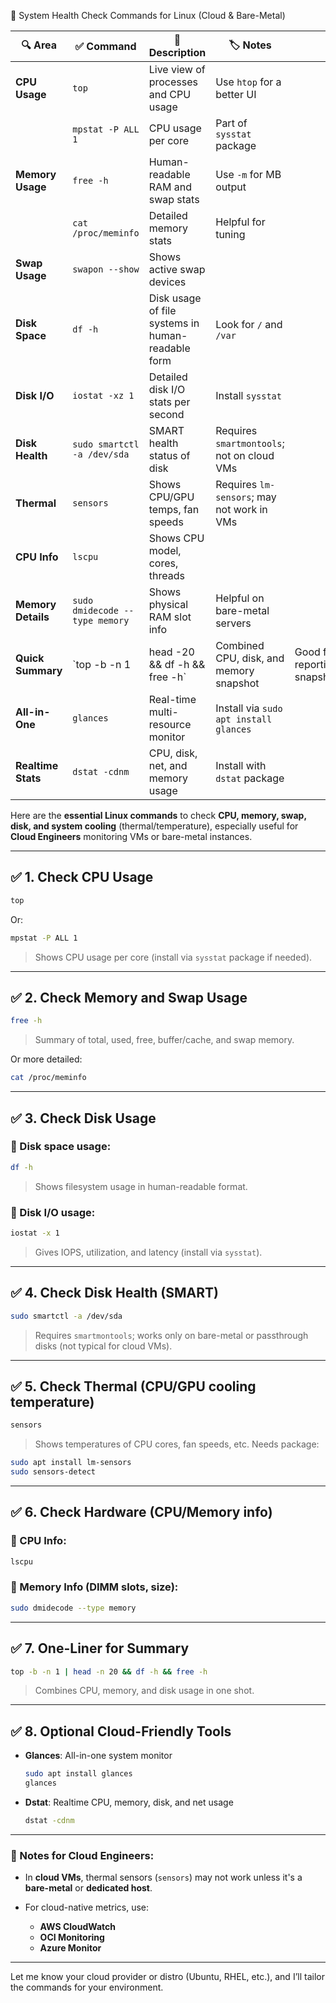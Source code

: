 

🧠 System Health Check Commands for Linux (Cloud & Bare-Metal)

| 🔍 Area            | ✅ Command                      | 💬 Description                                    | 🏷️ Notes                                  |                                 |
| ------------------ | ------------------------------ | ------------------------------------------------- | ------------------------------------------ | ------------------------------- |
| **CPU Usage**      | `top`                          | Live view of processes and CPU usage              | Use `htop` for a better UI                 |                                 |
|                    | `mpstat -P ALL 1`              | CPU usage per core                                | Part of `sysstat` package                  |                                 |
| **Memory Usage**   | `free -h`                      | Human-readable RAM and swap stats                 | Use `-m` for MB output                     |                                 |
|                    | `cat /proc/meminfo`            | Detailed memory stats                             | Helpful for tuning                         |                                 |
| **Swap Usage**     | `swapon --show`                | Shows active swap devices                         |                                            |                                 |
| **Disk Space**     | `df -h`                        | Disk usage of file systems in human-readable form | Look for `/` and `/var`                    |                                 |
| **Disk I/O**       | `iostat -xz 1`                 | Detailed disk I/O stats per second                | Install `sysstat`                          |                                 |
| **Disk Health**    | `sudo smartctl -a /dev/sda`    | SMART health status of disk                       | Requires `smartmontools`; not on cloud VMs |                                 |
| **Thermal**        | `sensors`                      | Shows CPU/GPU temps, fan speeds                   | Requires `lm-sensors`; may not work in VMs |                                 |
| **CPU Info**       | `lscpu`                        | Shows CPU model, cores, threads                   |                                            |                                 |
| **Memory Details** | `sudo dmidecode --type memory` | Shows physical RAM slot info                      | Helpful on bare-metal servers              |                                 |
| **Quick Summary**  | \`top -b -n 1                  | head -20 && df -h && free -h\`                    | Combined CPU, disk, and memory snapshot    | Good for reporting/log snapshot |
| **All-in-One**     | `glances`                      | Real-time multi-resource monitor                  | Install via `sudo apt install glances`     |                                 |
| **Realtime Stats** | `dstat -cdnm`                  | CPU, disk, net, and memory usage                  | Install with `dstat` package               |                                 |



Here are the **essential Linux commands** to check **CPU, memory, swap, disk, and system cooling** (thermal/temperature), 
especially useful for **Cloud Engineers** monitoring VMs or bare-metal instances.

---

## ✅ 1. **Check CPU Usage**

```bash
top
```

Or:

```bash
mpstat -P ALL 1
```

> Shows CPU usage per core (install via `sysstat` package if needed).

---

## ✅ 2. **Check Memory and Swap Usage**

```bash
free -h
```

> Summary of total, used, free, buffer/cache, and swap memory.

Or more detailed:

```bash
cat /proc/meminfo
```

---

## ✅ 3. **Check Disk Usage**

### 🔹 Disk space usage:

```bash
df -h
```

> Shows filesystem usage in human-readable format.

### 🔹 Disk I/O usage:

```bash
iostat -x 1
```

> Gives IOPS, utilization, and latency (install via `sysstat`).

---

## ✅ 4. **Check Disk Health (SMART)**

```bash
sudo smartctl -a /dev/sda
```

> Requires `smartmontools`; works only on bare-metal or passthrough disks (not typical for cloud VMs).

---

## ✅ 5. **Check Thermal (CPU/GPU cooling temperature)**

```bash
sensors
```

> Shows temperatures of CPU cores, fan speeds, etc.
> Needs package:

```bash
sudo apt install lm-sensors
sudo sensors-detect
```

---

## ✅ 6. **Check Hardware (CPU/Memory info)**

### 🔹 CPU Info:

```bash
lscpu
```

### 🔹 Memory Info (DIMM slots, size):

```bash
sudo dmidecode --type memory
```

---

## ✅ 7. **One-Liner for Summary**

```bash
top -b -n 1 | head -n 20 && df -h && free -h
```

> Combines CPU, memory, and disk usage in one shot.

---

## ✅ 8. **Optional Cloud-Friendly Tools**

* **Glances**: All-in-one system monitor

  ```bash
  sudo apt install glances
  glances
  ```

* **Dstat**: Realtime CPU, memory, disk, and net usage

  ```bash
  dstat -cdnm
  ```

---

### 🔧 Notes for Cloud Engineers:

* In **cloud VMs**, thermal sensors (`sensors`) may not work unless it's a **bare-metal** or **dedicated host**.
* For cloud-native metrics, use:

  * **AWS CloudWatch**
  * **OCI Monitoring**
  * **Azure Monitor**

---

Let me know your cloud provider or distro (Ubuntu, RHEL, etc.), and I’ll tailor the commands for your environment.
